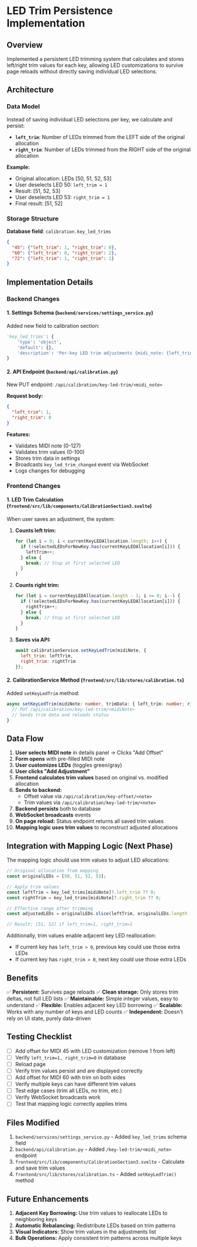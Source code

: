 # LED Trim Persistence Implementation

## Overview

Implemented a persistent LED trimming system that calculates and stores left/right trim values for each key, allowing LED customizations to survive page reloads without directly saving individual LED selections.

## Architecture

### Data Model

Instead of saving individual LED selections per key, we calculate and persist:
- **`left_trim`**: Number of LEDs trimmed from the LEFT side of the original allocation
- **`right_trim`**: Number of LEDs trimmed from the RIGHT side of the original allocation

**Example:**
- Original allocation: LEDs [50, 51, 52, 53]
- User deselects LED 50: `left_trim = 1`
- Result: [51, 52, 53]
- User deselects LED 53: `right_trim = 1`  
- Final result: [51, 52]

### Storage Structure

**Database field**: `calibration.key_led_trims`
```json
{
  "45": {"left_trim": 1, "right_trim": 0},
  "60": {"left_trim": 0, "right_trim": 2},
  "72": {"left_trim": 1, "right_trim": 1}
}
```

## Implementation Details

### Backend Changes

#### 1. Settings Schema (`backend/services/settings_service.py`)
Added new field to calibration section:
```python
'key_led_trims': {
    'type': 'object',
    'default': {},
    'description': 'Per-key LED trim adjustments {midi_note: {left_trim: int, right_trim: int}}'
}
```

#### 2. API Endpoint (`backend/api/calibration.py`)
New PUT endpoint: `/api/calibration/key-led-trim/<midi_note>`

**Request body:**
```json
{
  "left_trim": 1,
  "right_trim": 0
}
```

**Features:**
- Validates MIDI note (0-127)
- Validates trim values (0-100)
- Stores trim data in settings
- Broadcasts `key_led_trim_changed` event via WebSocket
- Logs changes for debugging

### Frontend Changes

#### 1. LED Trim Calculation (`frontend/src/lib/components/CalibrationSection3.svelte`)

When user saves an adjustment, the system:

1. **Counts left trim:**
   ```javascript
   for (let i = 0; i < currentKeyLEDAllocation.length; i++) {
     if (!selectedLEDsForNewKey.has(currentKeyLEDAllocation[i])) {
       leftTrim++;
     } else {
       break; // Stop at first selected LED
     }
   }
   ```

2. **Counts right trim:**
   ```javascript
   for (let i = currentKeyLEDAllocation.length - 1; i >= 0; i--) {
     if (!selectedLEDsForNewKey.has(currentKeyLEDAllocation[i])) {
       rightTrim++;
     } else {
       break; // Stop at first selected LED
     }
   }
   ```

3. **Saves via API:**
   ```javascript
   await calibrationService.setKeyLedTrim(midiNote, {
     left_trim: leftTrim,
     right_trim: rightTrim
   });
   ```

#### 2. CalibrationService Method (`frontend/src/lib/stores/calibration.ts`)

Added `setKeyLedTrim` method:
```typescript
async setKeyLedTrim(midiNote: number, trimData: { left_trim: number; right_trim: number }): Promise<void> {
  // PUT /api/calibration/key-led-trim/<midiNote>
  // Sends trim data and reloads status
}
```

## Data Flow

1. **User selects MIDI note** in details panel → Clicks "Add Offset"
2. **Form opens** with pre-filled MIDI note
3. **User customizes LEDs** (toggles green/gray)
4. **User clicks "Add Adjustment"**
5. **Frontend calculates trim values** based on original vs. modified allocation
6. **Sends to backend:**
   - Offset value via `/api/calibration/key-offset/<note>`
   - Trim values via `/api/calibration/key-led-trim/<note>`
7. **Backend persists** both to database
8. **WebSocket broadcasts** events
9. **On page reload:** Status endpoint returns all saved trim values
10. **Mapping logic uses trim values** to reconstruct adjusted allocations

## Integration with Mapping Logic (Next Phase)

The mapping logic should use trim values to adjust LED allocations:

```typescript
// Original allocation from mapping
const originalLEDs = [50, 51, 52, 53];

// Apply trim values
const leftTrim = key_led_trims[midiNote]?.left_trim ?? 0;
const rightTrim = key_led_trims[midiNote]?.right_trim ?? 0;

// Effective range after trimming
const adjustedLEDs = originalLEDs.slice(leftTrim, originalLEDs.length - rightTrim);

// Result: [51, 52] if left_trim=1, right_trim=1
```

Additionally, trim values enable adjacent key LED reallocation:
- If current key has `left_trim > 0`, previous key could use those extra LEDs
- If current key has `right_trim > 0`, next key could use those extra LEDs

## Benefits

✅ **Persistent:** Survives page reloads
✅ **Clean storage:** Only stores trim deltas, not full LED lists
✅ **Maintainable:** Simple integer values, easy to understand
✅ **Flexible:** Enables adjacent key LED borrowing
✅ **Scalable:** Works with any number of keys and LED counts
✅ **Independent:** Doesn't rely on UI state, purely data-driven

## Testing Checklist

- [ ] Add offset for MIDI 45 with LED customization (remove 1 from left)
- [ ] Verify `left_trim=1, right_trim=0` in database
- [ ] Reload page
- [ ] Verify trim values persist and are displayed correctly
- [ ] Add offset for MIDI 60 with trim on both sides
- [ ] Verify multiple keys can have different trim values
- [ ] Test edge cases (trim all LEDs, no trim, etc.)
- [ ] Verify WebSocket broadcasts work
- [ ] Test that mapping logic correctly applies trims

## Files Modified

1. `backend/services/settings_service.py` - Added `key_led_trims` schema field
2. `backend/api/calibration.py` - Added `/key-led-trim/<midi_note>` endpoint
3. `frontend/src/lib/components/CalibrationSection3.svelte` - Calculate and save trim values
4. `frontend/src/lib/stores/calibration.ts` - Added `setKeyLedTrim()` method

## Future Enhancements

1. **Adjacent Key Borrowing:** Use trim values to reallocate LEDs to neighboring keys
2. **Automatic Rebalancing:** Redistribute LEDs based on trim patterns
3. **Visual Indicators:** Show trim values in the adjustments list
4. **Bulk Operations:** Apply consistent trim patterns across multiple keys
